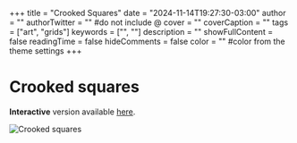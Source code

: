 +++
title = "Crooked Squares"
date = "2024-11-14T19:27:30-03:00"
author = ""
authorTwitter = "" #do not include @
cover = ""
coverCaption = ""
tags = ["art", "grids"]
keywords = ["", ""]
description = ""
showFullContent = false
readingTime = false
hideComments = false
color = "" #color from the theme settings
+++

# Crooked squares

**Interactive** version available [here](https://ariangilesgarcia.github.io/art/src/crooked-squares/).

![Crooked squares](/img/art-crooked-squares.png)
